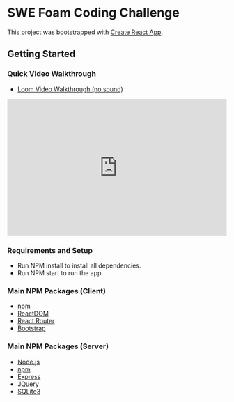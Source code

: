 # SWE Foam Coding Challenge

This project was bootstrapped with [Create React App](https://github.com/facebook/create-react-app).

## Getting Started

### Quick Video Walkthrough
- [Loom Video Walkthrough (no sound)](https://www.loom.com/embed/e4b782bc708046ecae0e04e9515ee7d3)

<div style="position: relative; padding-bottom: 62.5%; height: 0;"><iframe src="https://www.loom.com/embed/e4b782bc708046ecae0e04e9515ee7d3" frameborder="0" webkitallowfullscreen mozallowfullscreen allowfullscreen style="position: absolute; top: 0; left: 0; width: 100%; height: 100%;"></iframe></div>

### Requirements and Setup

- Run NPM install to install all dependencies.
- Run NPM start to run the app.

### Main NPM Packages (Client)

- [npm](https://www.npmjs.com)
- [ReactDOM](https://reactjs.org)
- [React Router](https://reacttraining.com/react-router/web/guides/quick-start)
- [Bootstrap](https://getbootstrap.com)

### Main NPM Packages (Server)

- [Node.js](https://nodejs.org)
- [npm](https://www.npmjs.com)
- [Express](https://expressjs.com)
- [JQuery](https://jquery.com)
- [SQLite3](https://www.sqlite.org)
